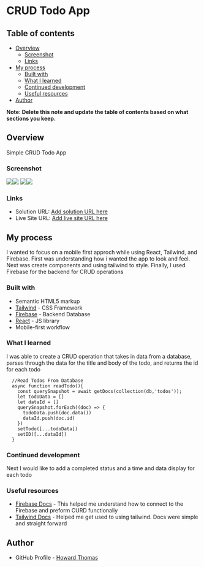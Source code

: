 # CRUD Todo App

## Table of contents

- [Overview](#overview)
  - [Screenshot](#screenshot)
  - [Links](#links)
- [My process](#my-process)
  - [Built with](#built-with)
  - [What I learned](#what-i-learned)
  - [Continued development](#continued-development)
  - [Useful resources](#useful-resources)
- [Author](#author)

**Note: Delete this note and update the table of contents based on what sections you keep.**

## Overview
Simple CRUD Todo App
### Screenshot

![](./screenshots/phoneMainscreen.PNG)![](./screenshots/phoneNewTodo.PNG)
![](./screenshots/DesktopCapture.PNG)![](./screenshots/DesktopMainScreen.PNG)
### Links

- Solution URL: [Add solution URL here](https://your-solution-url.com)
- Live Site URL: [Add live site URL here](https://your-live-site-url.com)

## My process
I wanted to focus on a mobile first approch while using React, Tailwind, and Firebase. First was understanding how i wanted the app to look and feel. Next was create components and using tailwind to style. Finally, I used Firebase for the backend for CRUD operations

### Built with

- Semantic HTML5 markup
- [Tailwind](https://tailwindcss.com/) - CSS Framework
- [Firebase](https://firebase.google.com/) - Backend Database
- [React](https://reactjs.org/) - JS library
- Mobile-first workflow
### What I learned

I was able to create a CRUD operation that takes in data from a database, parses through the data for the title and body of the todo, and returns the id for each todo
```JS
  //Read Todos From Database
  async function readTodo(){
    const querySnapshot = await getDocs(collection(db,'todos'));
    let todoData = []
    let dataId = []
    querySnapshot.forEach((doc) => {
      todoData.push(doc.data())
      dataId.push(doc.id)
    })
    setTodo([...todoData])
    setID([...dataId])
  }
```

### Continued development

Next I would like to add a completed status and a time and data display for each todo

### Useful resources

- [Firebase Docs](https://firebase.google.com/docs?authuser=0&hl=en) - This helped me understand how to connect to the Firebase and preform CURD functionaliy
- [Tailwind Docs](https://tailwindcss.com/docs/installation) - Helped me get used to using tailwind. Docs were simple and straight forward

## Author

- GitHub Profile - [Howard Thomas](https://github.com/howie1329)


